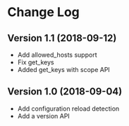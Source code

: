 # Change Log

## Version 1.1 (2018-09-12)

- Add allowed_hosts support
- Fix get_keys
- Added get_keys with scope API

## Version 1.0 (2018-09-04)

- Add configuration reload detection
- Add a version API


